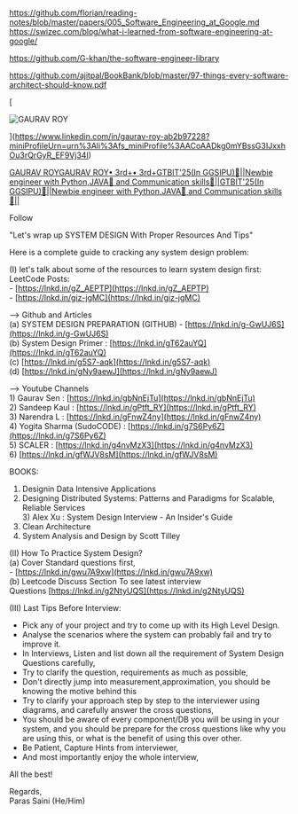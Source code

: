 https://github.com/florian/reading-notes/blob/master/papers/005_Software_Engineering_at_Google.md
https://swizec.com/blog/what-i-learned-from-software-engineering-at-google/

https://github.com/G-khan/the-software-engineer-library

https://github.com/ajitpal/BookBank/blob/master/97-things-every-software-architect-should-know.pdf


[

![GAURAV ROY](https://media.licdn.com/dms/image/D4D03AQGdhefpHeJUNQ/profile-displayphoto-shrink_100_100/0/1687182647234?e=1703721600&v=beta&t=Ooo9zPcxqZnxrp99JTEqAw2EFtRkHrDKgSoEc3h0mWY)



](https://www.linkedin.com/in/gaurav-roy-ab2b97228?miniProfileUrn=urn%3Ali%3Afs_miniProfile%3AACoAADkg0mYBssG3IJxxhOu3rQrGyR_EF9Vj34I)

[GAURAV ROYGAURAV ROY• 3rd+• 3rd+GTBIT'25(In GGSIPU)💯||Newbie engineer with Python,JAVA🥈 and Communication skills🥇||GTBIT'25(In GGSIPU)💯||Newbie engineer with Python,JAVA🥈 and Communication skills🥇||](https://www.linkedin.com/in/gaurav-roy-ab2b97228?miniProfileUrn=urn%3Ali%3Afs_miniProfile%3AACoAADkg0mYBssG3IJxxhOu3rQrGyR_EF9Vj34I)

Follow

"Let's wrap up SYSTEM DESIGN With Proper Resources And Tips"  
  
Here is a complete guide to cracking any system design problem:  
  
(I) let's talk about some of the resources to learn system design first:  
LeetCode Posts:  
- [https://lnkd.in/gZ_AEPTP](https://lnkd.in/gZ_AEPTP)  
- [https://lnkd.in/giz-jgMC](https://lnkd.in/giz-jgMC)  
  
--> Github and Articles  
(a) SYSTEM DESIGN PREPARATION (GITHUB) - [https://lnkd.in/g-GwUJ6S](https://lnkd.in/g-GwUJ6S)  
(b) System Design Primer : [https://lnkd.in/gT62auYQ](https://lnkd.in/gT62auYQ)  
(c) [https://lnkd.in/g5S7-aqk](https://lnkd.in/g5S7-aqk)  
(d) [https://lnkd.in/gNy9aewJ](https://lnkd.in/gNy9aewJ)  
  
--> Youtube Channels  
1) Gaurav Sen : [https://lnkd.in/gbNnEjTu](https://lnkd.in/gbNnEjTu)  
2) Sandeep Kaul : [https://lnkd.in/gPtft_RY](https://lnkd.in/gPtft_RY)  
3) Narendra L : [https://lnkd.in/gFnwZ4ny](https://lnkd.in/gFnwZ4ny)  
4) Yogita Sharma (SudoCODE) : [https://lnkd.in/g7S6Py6Z](https://lnkd.in/g7S6Py6Z)  
5) SCALER : [https://lnkd.in/g4nvMzX3](https://lnkd.in/g4nvMzX3)  
6) [https://lnkd.in/gfWJV8sM](https://lnkd.in/gfWJV8sM)  
  
BOOKS:  
1) Designin Data Intensive Applications  
2) Designing Distributed Systems: Patterns and Paradigms for Scalable, Reliable Services   
3) Alex Xu : System Design Interview - An Insider's Guide  
4) Clean Architecture  
5) System Analysis and Design by Scott Tilley  
  
(II) How To Practice System Design?  
(a) Cover Standard questions first,  
- [https://lnkd.in/gwu7A9xw](https://lnkd.in/gwu7A9xw)  
(b) Leetcode Discuss Section To see latest interview Questions [https://lnkd.in/g2NtyUQS](https://lnkd.in/g2NtyUQS)  
  
(III) Last Tips Before Interview:  
- Pick any of your project and try to come up with its High Level Design.  
- Analyse the scenarios where the system can probably fail and try to improve it.  
- In Interviews, Listen and list down all the requirement of System Design Questions carefully,  
- Try to clarify the question, requirements as much as possible,  
- Don't directly jump into measurement,approximation, you should be knowing the motive behind this  
- Try to clarify your approach step by step to the interviewer using diagrams, and carefully answer the cross questions,  
- You should be aware of every component/DB you will be using in your system, and you should be prepare for the cross questions like why you are using this, or what is the benefit of using this over other.  
- Be Patient, Capture Hints from interviewer,  
- And most importantly enjoy the whole interview,  
  
All the best!  
  
Regards,  
Paras Saini (He/Him)